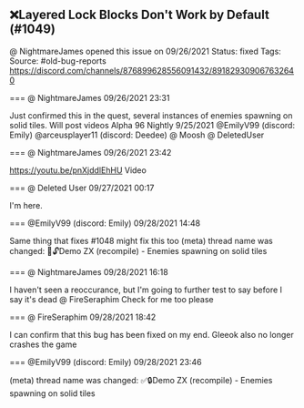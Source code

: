 ## ❌Layered Lock Blocks Don't Work by Default (#1049)
@ NightmareJames opened this issue on 09/26/2021
Status: fixed
Tags: 
Source: #old-bug-reports https://discord.com/channels/876899628556091432/891829309067632640


=== @ NightmareJames 09/26/2021 23:31

Just confirmed this in the quest, several instances of enemies spawning on solid tiles.  Will post videos
Alpha 96 Nightly 9/25/2021
@EmilyV99 (discord: Emily) @arceusplayer11 (discord: Deedee) @ Moosh @ DeletedUser

=== @ NightmareJames 09/26/2021 23:42

https://youtu.be/pnXjddlEhHU  Video

=== @ Deleted User 09/27/2021 00:17

I'm here.

=== @EmilyV99 (discord: Emily) 09/28/2021 14:48

Same thing that fixes #1048 might fix this too
(meta) thread name was changed: 💊🔓Demo ZX (recompile) - Enemies spawning on solid tiles

=== @ NightmareJames 09/28/2021 16:18

I haven't seen a reoccurance, but I'm going to further test to say before I say it's dead
@ FireSeraphim Check for me too please

=== @ FireSeraphim 09/28/2021 18:42

I can confirm that this bug has been fixed on my end. Gleeok also no longer crashes the game

=== @EmilyV99 (discord: Emily) 09/28/2021 23:46

(meta) thread name was changed: ✅🔒Demo ZX (recompile) - Enemies spawning on solid tiles
